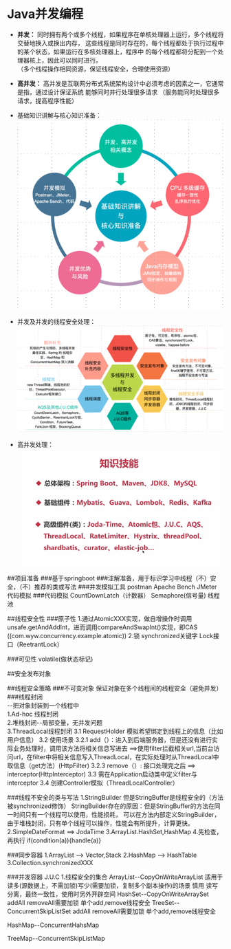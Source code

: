 # Java并发编程

* **并发：** 同时拥有两个或多个线程，如果程序在单核处理器上运行，多个线程将交替地换入或换出内存，
这些线程是同时存在的，每个线程都处于执行过程中的某个状态，如果运行在多核处理器上，程序中
的每个线程都将分配到一个处理器核上，因此可以同时进行。  
（多个线程操作相同资源，保证线程安全，合理使用资源）

* **高并发：** 高并发是互联网分布式系统架构设计中必须考虑的因素之一，它通常是指，通过设计保证系统
能够同时并行处理很多请求 
（服务能同时处理很多请求，提高程序性能）  

* 基础知识讲解与核心知识准备：
![](img/准备.jpg)

* 并发及并发的线程安全处理：
![](img/并发.jpg)

* 高并发处理：
![](img/知识技能.png)


##项目准备
###基于springboot
###注解准备，用于标识学习中线程（不）安全，（不）推荐的类或写法
###并发模拟工具 
 postman  Apache Bench  JMeter  代码模拟
###代码模拟
CountDownLatch（计数器） Semaphore(信号量)  线程池

##线程安全性
###原子性
 1.通过AtomicXXX实现，做自增操作时调用unsafe.getAndAddInt，进而调用compareAndSwapInt()实现，即CAS
 ((com.wyw.concurrency.example.atomic))
 2.锁  synchronized关键字  Lock接口（ReetrantLock）
 
###可见性
volatile(做状态标记)
 
##安全发布对象 
 
##线程安全策略
###不可变对象
保证对象在多个线程间的线程安全（避免并发）
###线程封闭  
--把对象封装到一个线程中  
1.Ad-hoc 线程封闭  
2.堆栈封闭--局部变量，无并发问题  
3.ThreadLocal线程封闭
3.1 RequestHolder  模拟希望绑定到线程上的信息（比如用户信息）
3.2 使用场景 
 3.2.1 add（）：进入到后端服务器，但是还没有进行实际业务处理时，调用该方法将相关信息写进去
    ==>使用filter拦截相关url,当前台访问url，在filter中将相关信息写入ThreadLocal，在实际处理时从ThreadLocal中取信息（get方法）(HttpFilter)
 3.2.3 remove（）: 接口处理完之后 ==> interceptor(HttpInterceptor)
3.3 需在Application启动类中定义filter与interceptor
3.4 创建Controller模拟（ThreadLocalController）

###线程不安全的类与写法
1.StringBuilder   但是StringBuffer是线程安全的（方法被synchronized修饰）
StringBuilder存在的原因：但是StringBuffer的方法在同一时间只有一个线程可以使用，性能损耗，
可以在方法内部定义StringBuilder，由于堆栈封闭，只有单个线程可以操作，性能会有所提升，计算更快。
2.SimpleDateFormat  ==> JodaTime
3.ArrayList.HashSet,HashMap
4.先检查，再执行  if(condition(a)){handle(a)}

###同步容器
1.ArrayList  -->  Vector,Stack
2.HashMap  -->  HashTable
3.Collection.synchronizedXXX

###并发容器 J.U.C
1.线程安全的集合
ArrayList--CopyOnWriteArrayList  适用于读多(源数据上，不需加锁)写少(需要加锁，复制多个副本操作)的场景  慎用  读写分离，最终一致性，使用时另外开辟空间
HashSet--CopyOnWriteArraySet  addAll  removeAll需要加锁  单个add,remove线程安全
TreeSet--ConcurrentSkipListSet   addAll  removeAll需要加锁  单个add,remove线程安全

HashMap--ConcurrentHahsMap

TreeMap--ConcurrentSkipListMap